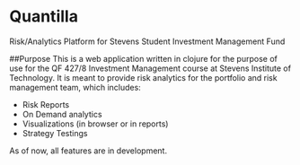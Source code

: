 # Quantilla
Risk/Analytics Platform for Stevens Student Investment Management Fund

##Purpose
This is a web application written in clojure for the purpose of use for the QF 427/8 Investment Management course at
Stevens Institute of Technology. It is meant to provide risk analytics for the portfolio and risk management team, which
includes:

* Risk Reports
* On Demand analytics
* Visualizations (in browser or in reports)
* Strategy Testings

As of now, all features are in development.
